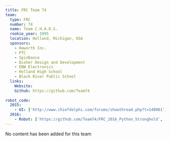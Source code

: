 ```yaml
---
title: FRC Team 74
team:
  type: FRC
  number: 74
  name: Team C.H.A.O.S.
  rookie_year: 1995
  location: Holland, Michigan, USA
  sponsors:
    - Haworth Inc.
    - PTC
    - SpinDance
    - Disher Design and Development
    - EBW Electronics
    - Holland High School
    - Black River Public School
  links:
    Website:
    Github: https://github.com/Team74
    
robot_code:
  2015:
    - UI: ['http://www.chiefdelphi.com/forums/showthread.php?t=140961', 'LabVIEW']
  2016:
    - Robot: ['https://github.com/Team74/FRC_2016_Python_Stronghold', 'Python']
---
```

No content has been added for this team
